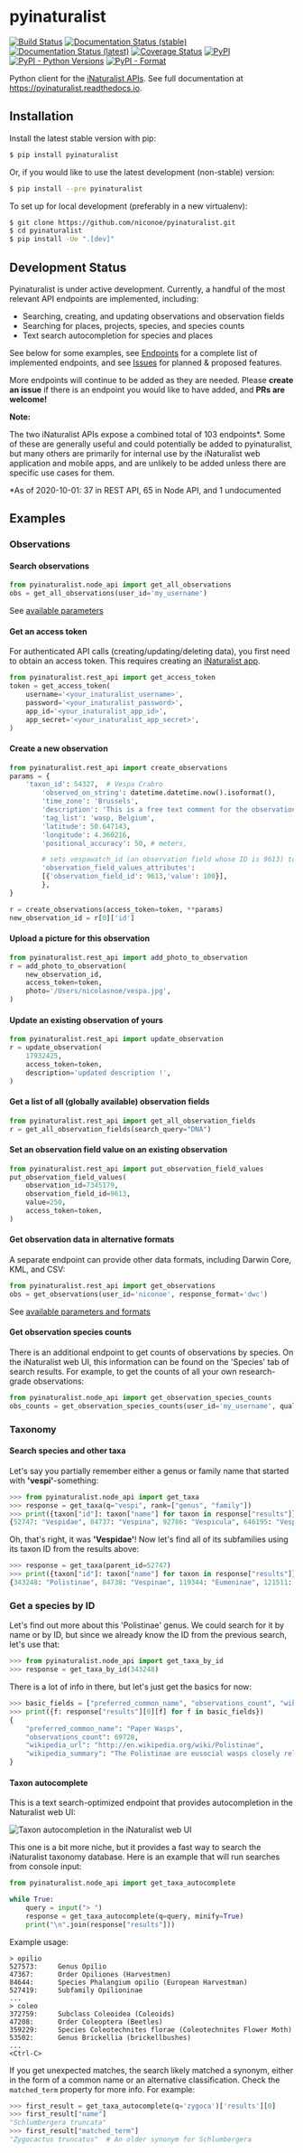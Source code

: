 # pyinaturalist


[![Build Status](https://img.shields.io/travis/niconoe/pyinaturalist)](https://travis-ci.org/github/niconoe/pyinaturalist)
[![Documentation Status (stable)](https://img.shields.io/readthedocs/pyinaturalist/stable?label=docs%20%28master%29)](https://pyinaturalist.readthedocs.io/en/stable/)
[![Documentation Status (latest)](https://img.shields.io/readthedocs/pyinaturalist/latest?label=docs%20%28dev%29)](https://pyinaturalist.readthedocs.io/en/latest/)
[![Coverage Status](https://coveralls.io/repos/github/niconoe/pyinaturalist/badge.svg?branch=master)](https://coveralls.io/github/niconoe/pyinaturalist?branch=master)
[![PyPI](https://img.shields.io/pypi/v/pyinaturalist?color=blue)](https://pypi.org/project/pyinaturalist)
[![PyPI - Python Versions](https://img.shields.io/pypi/pyversions/pyinaturalist)](https://pypi.org/project/pyinaturalist)
[![PyPI - Format](https://img.shields.io/pypi/format/pyinaturalist?color=blue)](https://pypi.org/project/pyinaturalist)

Python client for the [iNaturalist APIs](https://www.inaturalist.org/pages/api+reference).
See full documentation at https://pyinaturalist.readthedocs.io.

## Installation

Install the latest stable version with pip:

```bash
$ pip install pyinaturalist
```

Or, if you would like to use the latest development (non-stable) version:

```bash
$ pip install --pre pyinaturalist
```

To set up for local development (preferably in a new virtualenv):

```bash
$ git clone https://github.com/niconoe/pyinaturalist.git
$ cd pyinaturalist
$ pip install -Ue ".[dev]"
```

## Development Status

Pyinaturalist is under active development. Currently, a handful of the most relevant API endpoints
are implemented, including:

* Searching, creating, and updating observations and observation fields
* Searching for places, projects, species, and species counts
* Text search autocompletion for species and places

See below for some examples,
see [Endpoints](https://pyinaturalist.readthedocs.io/en/latest/endpoints.html) for a complete list of implemented endpoints, and
see [Issues](https://github.com/niconoe/pyinaturalist/issues) for planned & proposed features.

More endpoints will continue to be added as they are needed.
Please **create an issue** if there is an endpoint you would like to have added, and **PRs are welcome!**

**Note:**

The two iNaturalist APIs expose a combined total of 103 endpoints\*. Some of these are generally
useful and could potentially be added to pyinaturalist, but many others are primarily for
internal use by the iNaturalist web application and mobile apps, and are unlikely to be added
unless there are specific use cases for them.

\*As of 2020-10-01: 37 in REST API, 65 in Node API, and 1 undocumented 

## Examples

### Observations

#### Search observations

```python
from pyinaturalist.node_api import get_all_observations
obs = get_all_observations(user_id='my_username')
```

See [available parameters](https://api.inaturalist.org/v1/docs/#!/Observations/get_observations/)

#### Get an access token

For authenticated API calls (creating/updating/deleting data), you first need to obtain an access token.
This requires creating an [iNaturalist app](https://www.inaturalist.org/oauth/applications/new).

```python
from pyinaturalist.rest_api import get_access_token
token = get_access_token(
    username='<your_inaturalist_username>',
    password='<your_inaturalist_password>',
    app_id='<your_inaturalist_app_id>',
    app_secret='<your_inaturalist_app_secret>',
)
```

#### Create a new observation
```python
from pyinaturalist.rest_api import create_observations
params = {
    'taxon_id': 54327,  # Vespa Crabro
        'observed_on_string': datetime.datetime.now().isoformat(),
        'time_zone': 'Brussels',
        'description': 'This is a free text comment for the observation',
        'tag_list': 'wasp, Belgium',
        'latitude': 50.647143,
        'longitude': 4.360216,
        'positional_accuracy': 50, # meters,

        # sets vespawatch_id (an observation field whose ID is 9613) to the value '100'.
        'observation_field_values_attributes':
        [{'observation_field_id': 9613,'value': 100}],
        },
}

r = create_observations(access_token=token, **params)
new_observation_id = r[0]['id']
```

#### Upload a picture for this observation
```python
from pyinaturalist.rest_api import add_photo_to_observation
r = add_photo_to_observation(
    new_observation_id,
    access_token=token,
    photo='/Users/nicolasnoe/vespa.jpg',
)
```

#### Update an existing observation of yours
```python
from pyinaturalist.rest_api import update_observation
r = update_observation(
    17932425,
    access_token=token,
    description='updated description !',
)
```

#### Get a list of all (globally available) observation fields
```python
from pyinaturalist.rest_api import get_all_observation_fields
r = get_all_observation_fields(search_query="DNA")
```

#### Set an observation field value on an existing observation
```python
from pyinaturalist.rest_api import put_observation_field_values
put_observation_field_values(
    observation_id=7345179,
    observation_field_id=9613,
    value=250,
    access_token=token,
)
```

#### Get observation data in alternative formats
A separate endpoint can provide other data formats, including Darwin Core, KML, and CSV:

```python
from pyinaturalist.rest_api import get_observations
obs = get_observations(user_id='niconoe', response_format='dwc')
```

See [available parameters and formats](https://www.inaturalist.org/pages/api+reference#get-observations)

#### Get observation species counts
There is an additional endpoint to get counts of observations by species.
On the iNaturalist web UI, this information can be found on the 'Species' tab of search results.
For example, to get the counts of all your own research-grade observations:

```python
from pyinaturalist.node_api import get_observation_species_counts
obs_counts = get_observation_species_counts(user_id='my_username', quality_grade='research')
```

### Taxonomy

#### Search species and other taxa
Let's say you partially remember either a genus or family name that started with **'vespi'**-something:

```python
>>> from pyinaturalist.node_api import get_taxa
>>> response = get_taxa(q="vespi", rank=["genus", "family"])
>>> print({taxon["id"]: taxon["name"] for taxon in response["results"]})
{52747: "Vespidae", 84737: "Vespina", 92786: "Vespicula", 646195: "Vespiodes", ...}
```

Oh, that's right, it was **'Vespidae'**! Now let's find all of its subfamilies using its taxon ID
from the results above:

```python
>>> response = get_taxa(parent_id=52747)
>>> print({taxon["id"]: taxon["name"] for taxon in response["results"]})
{343248: "Polistinae", 84738: "Vespinae", 119344: "Eumeninae", 121511: "Masarinae", ...}
```

### Get a species by ID
Let's find out more about this 'Polistinae' genus. We could search for it by name or by ID,
but since we already know the ID from the previous search, let's use that:

```python
>>> from pyinaturalist.node_api import get_taxa_by_id
>>> response = get_taxa_by_id(343248)
```

There is a lot of info in there, but let's just get the basics for now:

```python
>>> basic_fields = ["preferred_common_name", "observations_count", "wikipedia_url", "wikipedia_summary"]
>>> print({f: response["results"][0][f] for f in basic_fields})
{
    "preferred_common_name": "Paper Wasps",
    "observations_count": 69728,
    "wikipedia_url": "http://en.wikipedia.org/wiki/Polistinae",
    "wikipedia_summary": "The Polistinae are eusocial wasps closely related to the more familiar yellow jackets...",
}
```

#### Taxon autocomplete
This is a text search-optimized endpoint that provides autocompletion in the Naturalist web UI:

![Taxon autocompletion in the iNaturalist web UI](docs/images/taxon_autocomplete.png)

This one is a bit more niche, but it provides a fast way to search the iNaturalist taxonomy
database. Here is an example that will run searches from console input:

```python
from pyinaturalist.node_api import get_taxa_autocomplete

while True:
    query = input("> ")
    response = get_taxa_autocomplete(q=query, minify=True)
    print("\n".join(response["results"]))
```

Example usage:

```
> opilio
527573:     Genus Opilio
47367:      Order Opiliones (Harvestmen)
84644:      Species Phalangium opilio (European Harvestman)
527419:     Subfamily Opilioninae
...
> coleo
372759:     Subclass Coleoidea (Coleoids)
47208:      Order Coleoptera (Beetles)
359229:     Species Coleotechnites florae (Coleotechnites Flower Moth)
53502:      Genus Brickellia (brickellbushes)
...
<Ctrl-C>
```

If you get unexpected matches, the search likely matched a synonym, either in the form of a
common name or an alternative classification. Check the `matched_term` property for more
info. For example:

```python
>>> first_result = get_taxa_autocomplete(q='zygoca')['results'][0]
>>> first_result["name"]
"Schlumbergera truncata"
>>> first_result["matched_term"]
"Zygocactus truncatus"  # An older synonym for Schlumbergera
```
